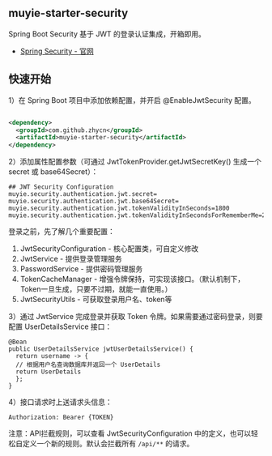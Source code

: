 ## muyie-starter-security

Spring Boot Security 基于 JWT 的登录认证集成，开箱即用。

- [Spring Security - 官网](https://docs.spring.io/spring-security/reference/5.8/index.html)

## 快速开始

1）在 Spring Boot 项目中添加依赖配置，并开启 @EnableJwtSecurity 配置。

```xml

<dependency>
  <groupId>com.github.zhycn</groupId>
  <artifactId>muyie-starter-security</artifactId>
</dependency>
```

2）添加属性配置参数（可通过 JwtTokenProvider.getJwtSecretKey() 生成一个 secret 或 base64Secret）：

```properties
## JWT Security Configuration
muyie.security.authentication.jwt.secret=
muyie.security.authentication.jwt.base64Secret=
muyie.security.authentication.jwt.tokenValidityInSeconds=1800
muyie.security.authentication.jwt.tokenValidityInSecondsForRememberMe=2592000
```

登录之前，先了解几个重要配置：

1. JwtSecurityConfiguration - 核心配置类，可自定义修改
2. JwtService - 提供登录管理服务
3. PasswordService - 提供密码管理服务
4. TokenCacheManager - 增强令牌保持，可实现该接口。（默认机制下，Token一旦生成，只要不过期，就能一直使用。）
5. JwtSecurityUtils - 可获取登录用户名、token等

3）通过 JwtService 完成登录并获取 Token 令牌。如果需要通过密码登录，则要配置 UserDetailsService 接口：

```
@Bean
public UserDetailsService jwtUserDetailsService() {
  return username -> {
  // 根据用户名查询数据库并返回一个 UserDetails
  return UserDetails
  };
}
```

4）接口请求时上送请求头信息：

```
Authorization: Bearer {TOKEN}
```

注意：API拦截规则，可以查看 JwtSecurityConfiguration 中的定义，也可以轻松自定义一个新的规则。默认会拦截所有 `/api/**` 的请求。
